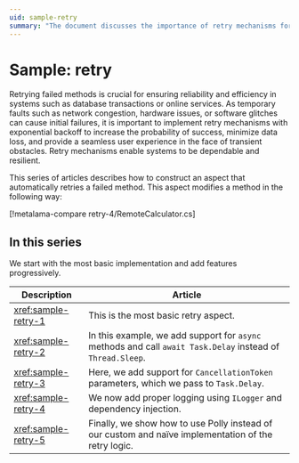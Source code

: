 ```yaml
---
uid: sample-retry
summary: "The document discusses the importance of retry mechanisms for system reliability and explains a series of articles on implementing automatic retries with features like async support, logging, and using Polly."
---
```


# Sample: retry

Retrying failed methods is crucial for ensuring reliability and efficiency in systems such as database transactions or online services. As temporary faults such as network congestion, hardware issues, or software glitches can cause initial failures, it is important to implement retry mechanisms with exponential backoff to increase the probability of success, minimize data loss, and provide a seamless user experience in the face of transient obstacles. Retry mechanisms enable systems to be dependable and resilient.

This series of articles describes how to construct an aspect that automatically retries a failed method. This aspect modifies a method in the following way:

[!metalama-compare retry-4/RemoteCalculator.cs]

## In this series

We start with the most basic implementation and add features progressively.

| Description | Article |
|-------------|---------|
| <xref:sample-retry-1> | This is the most basic retry aspect. |
| <xref:sample-retry-2> | In this example, we add support for `async` methods and call `await Task.Delay` instead of `Thread.Sleep`. |
| <xref:sample-retry-3> | Here, we add support for `CancellationToken` parameters, which we pass to `Task.Delay`. |
| <xref:sample-retry-4> | We now add proper logging using `ILogger` and dependency injection. |
| <xref:sample-retry-5> | Finally, we show how to use Polly instead of our custom and naïve implementation of the retry logic. |

